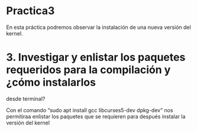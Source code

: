 # Practica3
En esta práctica podremos observar la instalación de una nueva versión del kernel.

# 3. Investigar y enlistar los paquetes requeridos para la compilación y ¿cómo instalarlos
desde terminal?

Con el comando “sudo apt install gcc libcurses5-dev dpkg-dev” nos permitiraa enlistar los paquetes que se requieren para después instalar la versión del kernel
